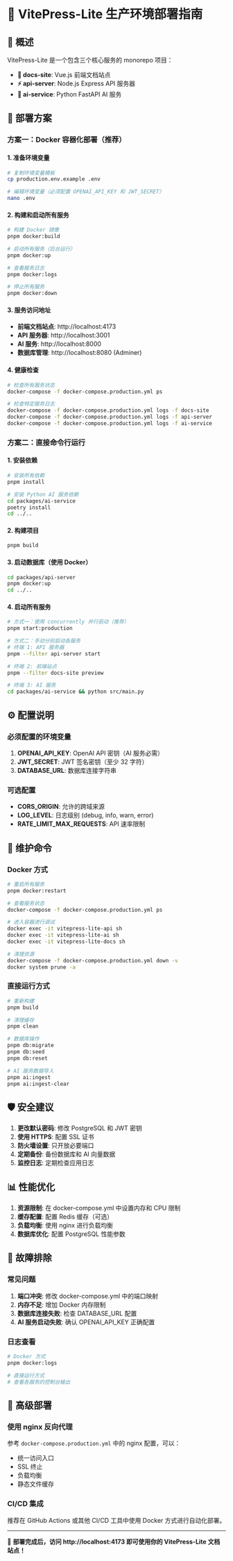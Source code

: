 # 🚀 VitePress-Lite 生产环境部署指南

## 📖 概述

VitePress-Lite 是一个包含三个核心服务的 monorepo 项目：

- **📄 docs-site**: Vue.js 前端文档站点
- **⚡ api-server**: Node.js Express API 服务器
- **🤖 ai-service**: Python FastAPI AI 服务

## 🎯 部署方案

### 方案一：Docker 容器化部署（推荐）

#### 1. 准备环境变量

```bash
# 复制环境变量模板
cp production.env.example .env

# 编辑环境变量（必须配置 OPENAI_API_KEY 和 JWT_SECRET）
nano .env
```

#### 2. 构建和启动所有服务

```bash
# 构建 Docker 镜像
pnpm docker:build

# 启动所有服务（后台运行）
pnpm docker:up

# 查看服务日志
pnpm docker:logs

# 停止所有服务
pnpm docker:down
```

#### 3. 服务访问地址

- **前端文档站点**: http://localhost:4173
- **API 服务器**: http://localhost:3001
- **AI 服务**: http://localhost:8000
- **数据库管理**: http://localhost:8080 (Adminer)

#### 4. 健康检查

```bash
# 检查所有服务状态
docker-compose -f docker-compose.production.yml ps

# 检查特定服务日志
docker-compose -f docker-compose.production.yml logs -f docs-site
docker-compose -f docker-compose.production.yml logs -f api-server
docker-compose -f docker-compose.production.yml logs -f ai-service
```

### 方案二：直接命令行运行

#### 1. 安装依赖

```bash
# 安装所有依赖
pnpm install

# 安装 Python AI 服务依赖
cd packages/ai-service
poetry install
cd ../..
```

#### 2. 构建项目

```bash
pnpm build
```

#### 3. 启动数据库（使用 Docker）

```bash
cd packages/api-server
pnpm docker:up
cd ../..
```

#### 4. 启动所有服务

```bash
# 方式一：使用 concurrently 并行启动（推荐）
pnpm start:production

# 方式二：手动分别启动各服务
# 终端 1: API 服务器
pnpm --filter api-server start

# 终端 2: 前端站点
pnpm --filter docs-site preview

# 终端 3: AI 服务
cd packages/ai-service && python src/main.py
```

## ⚙️ 配置说明

### 必须配置的环境变量

1. **OPENAI_API_KEY**: OpenAI API 密钥（AI 服务必需）
2. **JWT_SECRET**: JWT 签名密钥（至少 32 字符）
3. **DATABASE_URL**: 数据库连接字符串

### 可选配置

- **CORS_ORIGIN**: 允许的跨域来源
- **LOG_LEVEL**: 日志级别 (debug, info, warn, error)
- **RATE_LIMIT_MAX_REQUESTS**: API 速率限制

## 🔧 维护命令

### Docker 方式

```bash
# 重启所有服务
pnpm docker:restart

# 查看服务状态
docker-compose -f docker-compose.production.yml ps

# 进入容器进行调试
docker exec -it vitepress-lite-api sh
docker exec -it vitepress-lite-ai sh
docker exec -it vitepress-lite-docs sh

# 清理资源
docker-compose -f docker-compose.production.yml down -v
docker system prune -a
```

### 直接运行方式

```bash
# 重新构建
pnpm build

# 清理缓存
pnpm clean

# 数据库操作
pnpm db:migrate
pnpm db:seed
pnpm db:reset

# AI 服务数据导入
pnpm ai:ingest
pnpm ai:ingest-clear
```

## 🛡️ 安全建议

1. **更改默认密码**: 修改 PostgreSQL 和 JWT 密钥
2. **使用 HTTPS**: 配置 SSL 证书
3. **防火墙设置**: 只开放必要端口
4. **定期备份**: 备份数据库和 AI 向量数据
5. **监控日志**: 定期检查应用日志

## 📊 性能优化

1. **资源限制**: 在 docker-compose.yml 中设置内存和 CPU 限制
2. **缓存配置**: 配置 Redis 缓存（可选）
3. **负载均衡**: 使用 nginx 进行负载均衡
4. **数据库优化**: 配置 PostgreSQL 性能参数

## 🐛 故障排除

### 常见问题

1. **端口冲突**: 修改 docker-compose.yml 中的端口映射
2. **内存不足**: 增加 Docker 内存限制
3. **数据库连接失败**: 检查 DATABASE_URL 配置
4. **AI 服务启动失败**: 确认 OPENAI_API_KEY 正确配置

### 日志查看

```bash
# Docker 方式
pnpm docker:logs

# 直接运行方式
# 查看各服务的控制台输出
```

## 🚀 高级部署

### 使用 nginx 反向代理

参考 `docker-compose.production.yml` 中的 nginx 配置，可以：

- 统一访问入口
- SSL 终止
- 负载均衡
- 静态文件缓存

### CI/CD 集成

推荐在 GitHub Actions 或其他 CI/CD 工具中使用 Docker 方式进行自动化部署。

---

🎉 **部署完成后，访问 http://localhost:4173 即可使用你的 VitePress-Lite 文档站点！**
